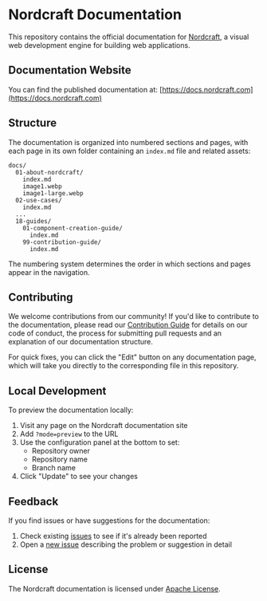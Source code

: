 # Nordcraft Documentation

This repository contains the official documentation for [Nordcraft](https://nordcraft.com), a visual web development engine for building web applications.

## Documentation Website

You can find the published documentation at: [https://docs.nordcraft.com](https://docs.nordcraft.com)

## Structure

The documentation is organized into numbered sections and pages, with each page in its own folder containing an `index.md` file and related assets:

```
docs/
  01-about-nordcraft/
    index.md
    image1.webp
    image1-large.webp
  02-use-cases/
    index.md
  ...
  18-guides/
    01-component-creation-guide/
      index.md
    99-contribution-guide/
      index.md
```

The numbering system determines the order in which sections and pages appear in the navigation.

## Contributing

We welcome contributions from our community! If you'd like to contribute to the documentation, please read our [Contribution Guide](/docs/18-guides/99-contribution-guide/index.md) for details on our code of conduct, the process for submitting pull requests and an explanation of our documentation structure.

For quick fixes, you can click the "Edit" button on any documentation page, which will take you directly to the corresponding file in this repository.

## Local Development

To preview the documentation locally:

1. Visit any page on the Nordcraft documentation site
2. Add `?mode=preview` to the URL
3. Use the configuration panel at the bottom to set:
   - Repository owner
   - Repository name
   - Branch name
4. Click "Update" to see your changes

## Feedback

If you find issues or have suggestions for the documentation:

1. Check existing [issues](https://github.com/toddledev/documentation/issues) to see if it's already been reported
2. Open a [new issue](https://github.com/toddledev/documentation/issues/new) describing the problem or suggestion in detail

## License
The Nordcraft documentation is licensed under [Apache License](LICENSE).